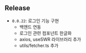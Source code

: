 ## Release
- `0.0.22`: 로그인 기능 구현
    - 백앤드 연동
    - 로그인 관련 컴포넌트 한글화
    - axios, useSWR 라이브러리 추가
    - utils/fetcher.ts 추가